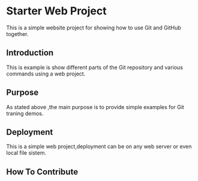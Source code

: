 # Starter Web Project

This is a simple website project for showing how to use Git and GitHub together.

## Introduction

This is example is show different parts of the Git repository and various commands using a web project.

## Purpose

As stated above ,the main purpose is to provide simple examples for Git traning demos.

## Deployment

This is a simple web project,deployment can be on any web server or even local file sistem.

## How To Contribute